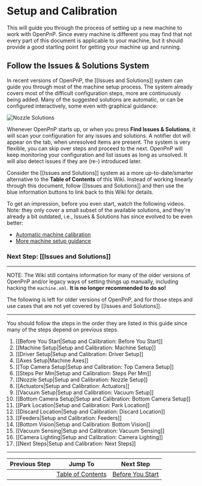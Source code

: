 # Setup and Calibration

This will guide you through the process of setting up a new machine to work with OpenPnP. Since every machine is different you may find that not every part of this document is applicable to your machine, but it should provide a good starting point for getting your machine up and running.

## Follow the Issues & Solutions System

In recent versions of OpenPnP, the [[Issues and Solutions]] system can guide you through most of the machine setup process. The system already covers most of the  difficult configuration steps, more are continuously being added. Many of the suggested solutions are automatic, or can be configured interactively, some even with graphical guidance:

![Nozzle Solutions](https://user-images.githubusercontent.com/9963310/116826397-0f971080-ab94-11eb-83a0-f00aa16103ef.png)

Whenever OpenPnP starts up, or when you press **Find Issues & Solutions**, it will scan your configuration for any issues and solutions. A notifier dot will appear on the tab, when unresolved items are present. The system is very flexible, you can skip over steps and proceed to the next. OpenPnP will keep monitoring your configuration and list issues as long as unsolved. It will also detect issues if they are (re-) introduced later.

Consider the [[Issues and Solutions]] system as a more up-to-date/smarter alternative to the **Table of Contents** of this Wiki. Instead of working linearly through this document, follow [[Issues and Solutions]] and then use the blue information buttons to link back to this Wiki for details.

To get an impression, before you even start, watch the following videos. Note: they only cover a small subset of the available solutions, and they're already a bit outdated, i.e., Issues & Solutions has since evolved to be even better:

- [Automatic machine calibration](https://youtu.be/md68n_J7uto)
- [More machine setup guidance](https://youtu.be/Pxg6g3KI5_E)

### Next Step: [[Issues and Solutions]]

___
NOTE: The Wiki still contains information for many of the older versions of OpenPnP and/or legacy ways of setting things up manually, including hacking the `machine.xml`. **It is no longer recommended to do so!** 

The following is left for older versions of OpenPnP, and for those steps and use cases that are not yet covered by [[Issues and Solutions]]. 
___


You should follow the steps in the order they are listed in this guide since many of the steps depend on previous steps.

1. [[Before You Start|Setup and Calibration: Before You Start]]
2. [[Machine Setup|Setup and Calibration: Machine Setup]]
3. [[Driver Setup|Setup and Calibration: Driver Setup]]
4. [[Axes Setup|Machine Axes]]
5. [[Top Camera Setup|Setup and Calibration: Top Camera Setup]]
6. [[Steps Per Mm|Setup and Calibration: Steps Per Mm]]
7. [[Nozzle Setup|Setup and Calibration: Nozzle Setup]]
8. [[Actuators|Setup and Calibration: Actuators]]
9. [[Vacuum Setup|Setup and Calibration: Vacuum Setup]]
10. [[Bottom Camera Setup|Setup and Calibration: Bottom Camera Setup]]
11. [[Park Location|Setup and Calibration: Park Location]]
12. [[Discard Location|Setup and Calibration: Discard Location]]
13. [[Feeders|Setup and Calibration: Feeders]]
14. [[Bottom Vision|Setup and Calibration: Bottom Vision]]
15. [[Vacuum Sensing|Setup and Calibration: Vacuum Sensing]]
16. [[Camera Lighting|Setup and Calibration: Camera Lighting]]
17. [[Next Steps|Setup and Calibration: Next Steps]]
***

| Previous Step                 | Jump To                 | Next Step                                   |
| ----------------------------- | ----------------------- | ------------------------------------------- |
| | [Table of Contents](https://github.com/openpnp/openpnp/wiki/Setup-and-Calibration) | [Before You Start](https://github.com/openpnp/openpnp/wiki/Setup-and-Calibration_Before-You-Start) |